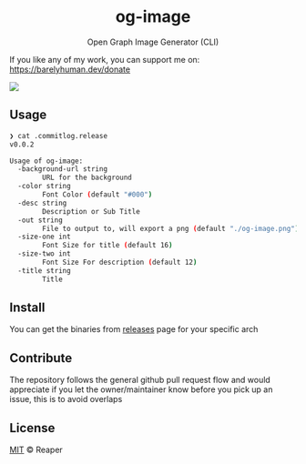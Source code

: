 <h1 align="center">og-image</h1>
<p align="center">Open Graph Image Generator (CLI)</p>

If you like any of my work, you can support me on: https://barelyhuman.dev/donate

[![](https://img.shields.io/badge/license-mit-black?style=for-the-badge)](LICENSE)

## Usage

```bash
❯ cat .commitlog.release
v0.0.2

Usage of og-image: 
  -background-url string
    	URL for the background
  -color string
    	Font Color (default "#000")
  -desc string
    	Description or Sub Title
  -out string
    	File to output to, will export a png (default "./og-image.png")
  -size-one int
    	Font Size for title (default 16)
  -size-two int
    	Font Size For description (default 12)
  -title string
    	Title
```

## Install

You can get the binaries from [releases](/releases) page for your specific arch

## Contribute

The repository follows the general github pull request flow and would appreciate if you let the owner/maintainer know before you pick up an issue, this is to avoid overlaps

## License

[MIT](LICENSE) &copy; Reaper
